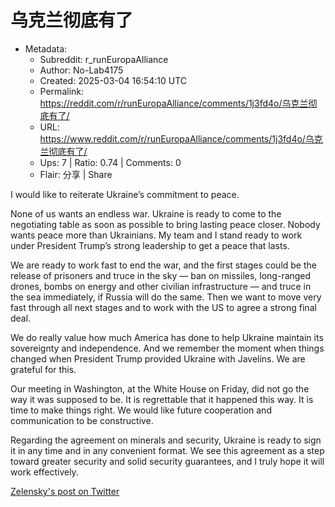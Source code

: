 # 乌克兰彻底有了

- Metadata:
  - Subreddit: r_runEuropaAlliance
  - Author: No-Lab4175
  - Created: 2025-03-04 16:54:10 UTC
  - Permalink: https://reddit.com/r/runEuropaAlliance/comments/1j3fd4o/乌克兰彻底有了/
  - URL: https://www.reddit.com/r/runEuropaAlliance/comments/1j3fd4o/乌克兰彻底有了/
  - Ups: 7 | Ratio: 0.74 | Comments: 0
  - Flair: 分享 | Share


I would like to reiterate Ukraine’s commitment to peace.

None of us wants an endless war. Ukraine is ready to come to the
negotiating table as soon as possible to bring lasting peace closer.
Nobody wants peace more than Ukrainians. My team and I stand ready to
work under President Trump’s strong leadership to get a peace that
lasts.

We are ready to work fast to end the war, and the first stages could be
the release of prisoners and truce in the sky — ban on missiles,
long-ranged drones, bombs on energy and other civilian infrastructure —
and truce in the sea immediately, if Russia will do the same. Then we
want to move very fast through all next stages and to work with the US
to agree a strong final deal.

We do really value how much America has done to help Ukraine maintain
its sovereignty and independence. And we remember the moment when things
changed when President Trump provided Ukraine with Javelins. We are
grateful for this.

Our meeting in Washington, at the White House on Friday, did not go the
way it was supposed to be. It is regrettable that it happened this way.
It is time to make things right. We would like future cooperation and
communication to be constructive.

Regarding the agreement on minerals and security, Ukraine is ready to
sign it in any time and in any convenient format. We see this agreement
as a step toward greater security and solid security guarantees, and I
truly hope it will work effectively.

[Zelensky's post on
Twitter](https://x.com/ZelenskyyUa/status/1896948147085049916)

